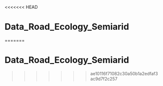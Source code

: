 <<<<<<< HEAD
# Data_Road_Ecology_Semiarid
=======
# Data_Road_Ecology_Semiarid
>>>>>>> ae10116f71082c30a50b1a2edfaf3ac9d7f2c257

